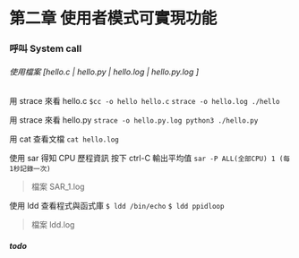 # 第二章 使用者模式可實現功能
### 呼叫 System call
###### 使用檔案 [hello.c | hello.py | hello.log | hello.py.log ]
用 strace 來看 hello.c
`$cc -o hello hello.c`
`strace -o hello.log ./hello`

用 strace 來看 hello.py
`strace -o hello.py.log python3 ./hello.py`

用 cat 查看文檔
`cat hello.log`

使用 sar 得知 CPU 歷程資訊 按下 ctrl-C 輸出平均值 
`sar -P ALL(全部CPU) 1 (每1秒記錄一次)`
> 檔案 SAR_1.log

使用 ldd 查看程式與函式庫
`$ ldd /bin/echo`
`$ ldd ppidloop`
> 檔案 ldd.log

##### todo
